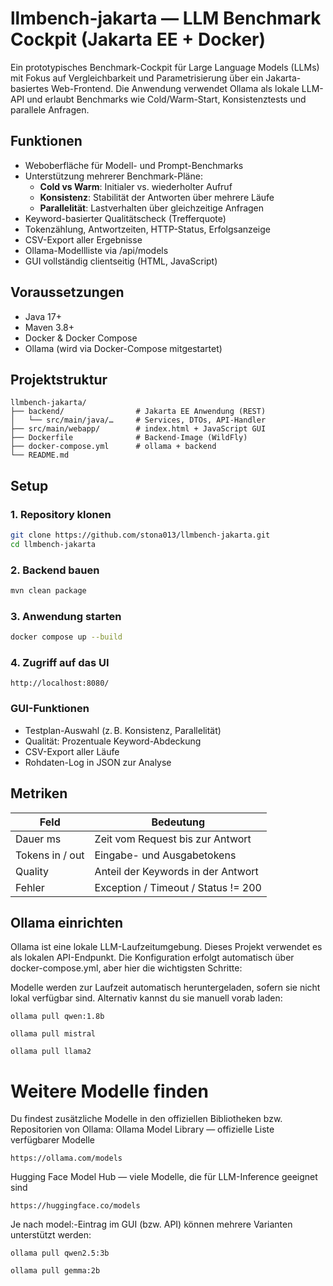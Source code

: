 # llmbench-jakarta — LLM Benchmark Cockpit (Jakarta EE + Docker)

Ein prototypisches Benchmark-Cockpit für Large Language Models (LLMs) mit Fokus auf Vergleichbarkeit und Parametrisierung über ein Jakarta-basiertes Web-Frontend. Die Anwendung verwendet Ollama als lokale LLM-API und erlaubt Benchmarks wie Cold/Warm-Start, Konsistenztests und parallele Anfragen.


## Funktionen

- Weboberfläche für Modell- und Prompt-Benchmarks
- Unterstützung mehrerer Benchmark-Pläne:
  - **Cold vs Warm**: Initialer vs. wiederholter Aufruf
  - **Konsistenz**: Stabilität der Antworten über mehrere Läufe
  - **Parallelität**: Lastverhalten über gleichzeitige Anfragen
- Keyword-basierter Qualitätscheck (Trefferquote)
- Tokenzählung, Antwortzeiten, HTTP-Status, Erfolgsanzeige
- CSV-Export aller Ergebnisse
- Ollama-Modellliste via /api/models
- GUI vollständig clientseitig (HTML, JavaScript)


## Voraussetzungen

- Java 17+
- Maven 3.8+
- Docker & Docker Compose
- Ollama (wird via Docker-Compose mitgestartet)


## Projektstruktur

```
llmbench-jakarta/
├── backend/                # Jakarta EE Anwendung (REST)
│   └── src/main/java/…     # Services, DTOs, API-Handler
├── src/main/webapp/        # index.html + JavaScript GUI
├── Dockerfile              # Backend-Image (WildFly)
├── docker-compose.yml      # ollama + backend
└── README.md
```


## Setup

### 1. Repository klonen

```bash
git clone https://github.com/stona013/llmbench-jakarta.git
cd llmbench-jakarta
```

### 2. Backend bauen

```bash
mvn clean package
```

### 3. Anwendung starten

```bash
docker compose up --build
```

### 4. Zugriff auf das UI

```http
http://localhost:8080/
```

### GUI-Funktionen

- Testplan-Auswahl (z. B. Konsistenz, Parallelität)
- Qualität: Prozentuale Keyword-Abdeckung
- CSV-Export aller Läufe
- Rohdaten-Log in JSON zur Analyse


## Metriken

| Feld             | Bedeutung                                 |
|------------------|--------------------------------------------|
| Dauer ms         | Zeit vom Request bis zur Antwort           |
| Tokens in / out  | Eingabe- und Ausgabetokens                 |
| Quality          | Anteil der Keywords in der Antwort         |
| Fehler           | Exception / Timeout / Status != 200        |


## Ollama einrichten
Ollama ist eine lokale LLM-Laufzeitumgebung. Dieses Projekt verwendet es als lokalen API-Endpunkt.
Die Konfiguration erfolgt automatisch über docker-compose.yml, aber hier die wichtigsten Schritte:

Modelle werden zur Laufzeit automatisch heruntergeladen, sofern sie nicht lokal verfügbar sind. Alternativ kannst du sie manuell vorab laden:

```
ollama pull qwen:1.8b
```
```
ollama pull mistral
```
```
ollama pull llama2
```

# Weitere Modelle finden
Du findest zusätzliche Modelle in den offiziellen Bibliotheken bzw. Repositorien von Ollama:
Ollama Model Library — offizielle Liste verfügbarer Modelle
```
https://ollama.com/models
```
Hugging Face Model Hub — viele Modelle, die für LLM-Inference geeignet sind
```
https://huggingface.co/models
```
Je nach model:-Eintrag im GUI (bzw. API) können mehrere Varianten unterstützt werden:
```
ollama pull qwen2.5:3b
```
```
ollama pull gemma:2b
```
